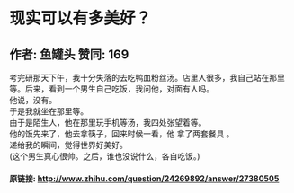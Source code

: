 # 现实可以有多美好？
## 作者: 鱼罐头  赞同: 169
考完研那天下午，我十分失落的去吃鸭血粉丝汤。店里人很多，我自己站在那里等。后来，看到一个男生自己吃饭，我问他，对面有人吗。  
他说，没有。  
于是我就坐在那里等。  
由于是陌生人，他在那里玩手机等汤，我四处张望着等。  
他的饭先来了，他去拿筷子，回来时候一看，他 拿了两套餐具 。  
递给我的瞬间，觉得世界好美好。  
(这个男生真心很帅。之后，谁也没说什么，各自吃饭。)

#### 原链接: http://www.zhihu.com/question/24269892/answer/27380505